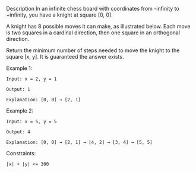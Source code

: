 Description
  In an infinite chess board with coordinates from -infinity to +infinity, you have a knight at square [0, 0].

  A knight has 8 possible moves it can make, as illustrated below. Each move is two squares in a cardinal direction, then one square in an orthogonal direction.


  Return the minimum number of steps needed to move the knight to the square [x, y]. It is guaranteed the answer exists.

Example 1:

    Input: x = 2, y = 1

    Output: 1

    Explanation: [0, 0] → [2, 1]

Example 2:

    Input: x = 5, y = 5

    Output: 4

    Explanation: [0, 0] → [2, 1] → [4, 2] → [3, 4] → [5, 5]

Constraints:

    |x| + |y| <= 300